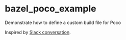 # bazel_poco_example

Demonstrate how to define a custom build file for Poco

Inspired by [Slack
conversation](https://bazelbuild.slack.com/archives/CA31HN1T3/p1680566937546549?thread_ts=1680541252.699009&cid=CA31HN1T3).

